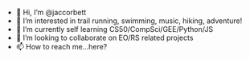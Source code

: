 - 👋 Hi, I’m @jaccorbett
- 👀 I’m interested in trail running, swimming, music, hiking, adventure!
- 🌱 I’m currently self learning CS50/CompSci/GEE/Python/JS
- 💞️ I’m looking to collaborate on EO/RS related projects
- 📫 How to reach me...here?

<!---
jaccorbett/jaccorbett is a ✨ special ✨ repository because its `README.md` (this file) appears on your GitHub profile.
You can click the Preview link to take a look at your changes.
--->
